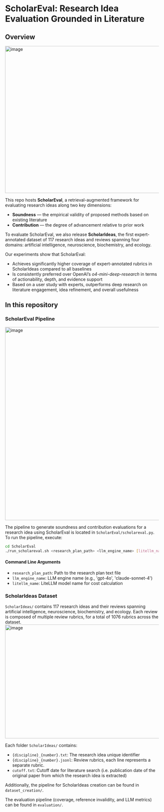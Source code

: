 # ScholarEval: Research Idea Evaluation Grounded in Literature 

## Overview  
<img width="1047" height="482" alt="image" src="https://github.com/user-attachments/assets/9cdff5da-cd83-430e-ae99-a8aa496caec2" />


This repo hosts **ScholarEval**, a retrieval-augmented framework for evaluating research ideas along two key dimensions:  
- **Soundness** — the empirical validity of proposed methods based on existing literature  
- **Contribution** — the degree of advancement relative to prior work  

To evaluate ScholarEval, we also release **ScholarIdeas**, the first expert-annotated dataset of 117 research ideas and reviews spanning four domains: artificial intelligence, neuroscience, biochemistry, and ecology.  

Our experiments show that ScholarEval:  
- Achieves significantly higher coverage of expert-annotated rubrics in ScholarIdeas compared to all baselines  
- Is consistently preferred over OpenAI’s *o4-mini-deep-research* in terms of actionability, depth, and evidence support  
- Based on a user study with experts, outperforms deep research on literature engagement, idea refinement, and overall usefulness  


## In this repository

### ScholarEval Pipeline
<img width="1054" height="633" alt="image" src="https://github.com/user-attachments/assets/21e3cd3a-cede-4259-88f8-9a6fab0d2cea" />

The pipeline to generate soundness and contribution evaluations for a research idea using ScholarEval is located in `ScholarEval/scholareval.py`. To run the pipeline, execute: 

```bash
cd ScholarEval
./run_scholareval.sh <research_plan_path> <llm_engine_name> [litellm_name]
```

#### Command Line Arguments

- `research_plan_path`: Path to the research plan text file
- `llm_engine_name`: LLM engine name (e.g., 'gpt-4o', 'claude-sonnet-4')
- `litellm_name`: LiteLLM model name for cost calculation

### ScholarIdeas Dataset

`ScholarIdeas/` contains 117 research ideas and their reviews spanning artificial intelligence, neuroscience, biochemistry, and ecology. Each review is composed of multiple review rubrics, for a total of 1076 rubrics across the dataset. 
<img width="1067" height="373" alt="image" src="https://github.com/user-attachments/assets/68584122-3ff6-46ef-bb3a-3e8f8d38592b" />

Each folder `ScholarIdeas/` contains:
- `{discipline}_{number}.txt`: The research idea unique identifier
- `{discipline}_{number}.jsonl`: Review rubrics, each line represents a separate rubric. 
- `cutoff.txt`: Cutoff date for literature search (i.e. publication date of the original paper from which the research idea is extracted)

Additionally, the pipeline for ScholarIdeas creation can be found in `dataset_creation/`. 

The evaluation pipeline (coverage, reference invalidity, and LLM metrics) can be found in `evaluation/`. 
